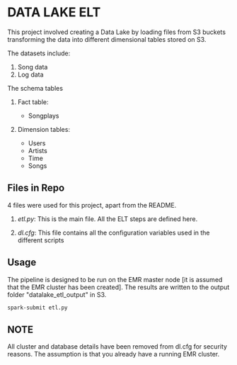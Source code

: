 # DATA LAKE ELT

This project involved creating a Data Lake by loading files from S3 buckets
transforming the data into different dimensional tables stored on S3.

The datasets include:
1. Song data
2. Log data

The schema tables

1. Fact table: 
    - Songplays

2. Dimension tables:
    - Users
    - Artists
    - Time
    - Songs

## Files in Repo

4 files were used for this project, apart from the README.

1. *etl.py*: This is the main file. All the ELT steps are defined here.
    
2. *dl.cfg*: This file contains all the configuration variables used in the different scripts

## Usage

The pipeline is designed to be run on the EMR master node [it is assumed that the EMR cluster has been created].
The results are written to the output folder "datalake_etl_output" in S3.

```bash
spark-submit etl.py
```

## NOTE
All cluster and database details have been removed from dl.cfg for security reasons.
The assumption is that you already have a running EMR cluster.
